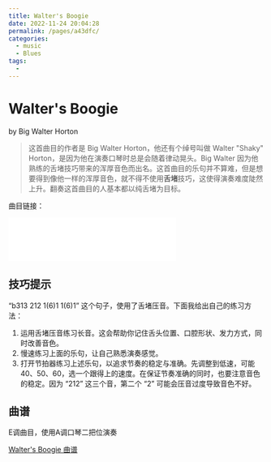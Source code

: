 ```yaml
---
title: Walter's Boogie
date: 2022-11-24 20:04:28
permalink: /pages/a43dfc/
categories:
  - music
  - Blues
tags:
  - 
---
```

# Walter's Boogie

by Big Walter Horton

> 这首曲目的作者是 Big Walter Horton，他还有个绰号叫做 Walter "Shaky" Horton，是因为他在演奏口琴时总是会随着律动晃头。Big Walter 因为他熟练的舌堵技巧带来的浑厚音色而出名。这首曲目的乐句并不算难，但是想要得到像他一样的浑厚音色，就不得不使用**舌堵**技巧，这使得演奏难度陡然上升。翻奏这首曲目的人基本都以纯舌堵为目标。

曲目链接：

<iframe frameborder="no" border="0" marginwidth="0" marginheight="0" width=330 height=86 src="//music.163.com/outchain/player?type=2&id=2218892&auto=0&height=66"></iframe>

## 技巧提示

“b313 212 1(6)1 1(6)1” 这个句子，使用了舌堵压音。下面我给出自己的练习方法：

1. 运用舌堵压音练习长音。这会帮助你记住舌头位置、口腔形状、发力方式，同时改善音色。
2. 慢速练习上面的乐句，让自己熟悉演奏感觉。
3. 打开节拍器练习上述乐句，以追求节奏的稳定与准确。先调整到低速，可能40、50、60，选一个跟得上的速度。在保证节奏准确的同时，也要注意音色的稳定。因为 “212” 这三个音，第二个 “2” 可能会压音过度导致音色不好。

## 曲谱

E调曲目，使用A调口琴二把位演奏

[Walter's Boogie 曲谱](/file/Walter's-Boogie.pdf)
